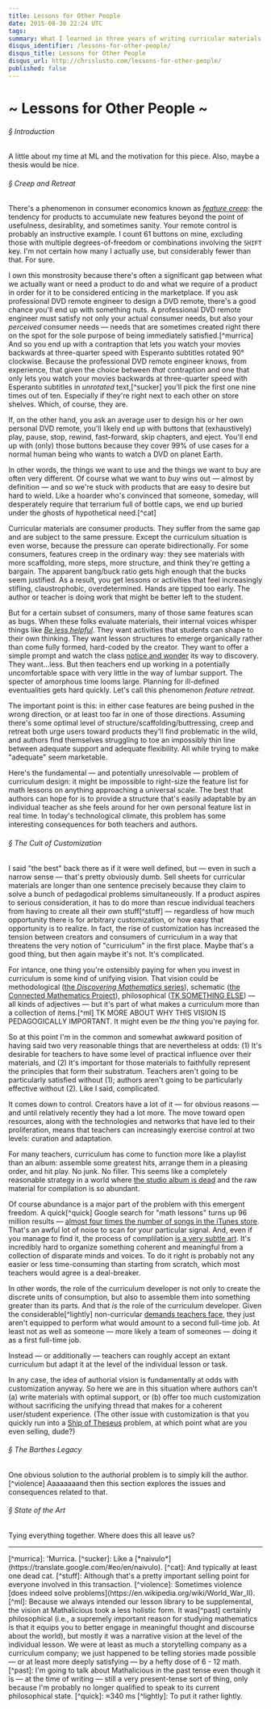 ```yaml
---
title: Lessons for Other People
date: 2015-08-30 22:24 UTC
tags:
summary: What I learned in three years of writing curricular materials.
disqus_identifier: /lessons-for-other-people/
disqus_title: Lessons for Other People
disqus_url: http://chrislusto.com/lessons-for-other-people/
published: false
---
```


# ~ Lessons for Other People ~

###### &sect; Introduction
A little about my time at ML and the motivation for this piece. Also, maybe a thesis would be nice.

###### &sect; Creep and Retreat
There's a phenomenon in consumer economics known as [*feature creep*](https://en.wikipedia.org/wiki/Feature_creep): the tendency for products to accumulate new features beyond the point of usefulness, desirablity, and sometimes sanity. Your remote control is probably an instructive example. I count 61 buttons on mine, excluding those with multiple degrees-of-freedom or combinations involving the `SHIFT` key. I'm not certain how many I actually use, but considerably fewer than that. For sure.

I own this monstrosity because there's often a significant gap between what we actually want or need a product to do and what we require of a product in order for it to be considered enticing in the marketplace. If you ask professional DVD remote engineer to design a DVD remote, there's a good chance you'll end up with something nuts. A professional DVD remote engineer must satisfy not only your actual consumer needs, but also your *perceived* consumer needs &mdash; needs that are sometimes created right there on the spot for the sole purpose of being immediately satisfied.[^murrica] And so you end up with a contraption that lets you watch your movies backwards at three-quarter speed with Esperanto subtitles rotated 90&deg; clockwise. Because the professional DVD remote engineer knows, from experience, that given the choice between *that* contraption and one that only lets you watch your movies backwards at three-quarter speed with Esperanto subtitles in *unrotated* text,[^sucker] you'll pick the first one nine times out of ten. Especially if they're right next to each other on store shelves. Which, of course, they are.

If, on the other hand, you ask an average user to design his or her own personal DVD remote, you'll likely end up with buttons that (exhaustively) play, pause, stop, rewind, fast-forward, skip chapters, and eject. You'll end up with (only) those buttons because they cover 99% of use cases for a normal human being who wants to watch a DVD on planet Earth.

In other words, the things we want to use and the things we want to buy are often very different. Of course what we want to *buy* wins out &mdash; almost by definition &mdash; and so we're stuck with products that are easy to desire but hard to wield. Like a hoarder who's convinced that someone, someday, will desperately require that terrarium full of bottle caps, we end up buried under the ghosts of hypothetical need.[^cat]

Curricular materials are consumer products. They suffer from the same gap and are subject to the same pressure. Except the curriculum situation is even worse, because the pressure can operate bidirectionally. For some consumers, features creep in the ordinary way: they see materials with more scaffolding, more steps, more structure, and think they're getting a bargain. The apparent bang/buck ratio gets high enough that the bucks seem justified. As a result, you get lessons or activities that feel increasingly stifling, claustrophobic, overdetermined. Hands are tipped too early. The author or teacher is doing work that might be better left to the student.

But for a certain subset of consumers, many of those same features scan as bugs. When these folks evaluate materials, their internal voices whisper things like [*Be less helpful*](http://blog.mrmeyer.com/2009/asilomar-4-be-less-helpful/). They want activities that students can shape to their own thinking. They want lesson structures to emerge organically rather than come fully formed, hard-coded by the creator. They want to offer a simple prompt and watch the class [notice and wonder](http://mathforum.org/workshops/universal/documents/notice_wonder_intro.pdf) its way to discovery. They want...less. But then teachers end up working in a potentially uncomfortable space with very little in the way of lumbar support. The specter of amorphous time looms large. Planning for ill-defined eventualities gets hard quickly. Let's call this phenomenon *feature retreat*.

The important point is this: in either case features are being pushed in the wrong direction, or at least too far in one of those directions. Assuming there's some optimal level of structure/scaffolding/buttressing, creep and retreat both urge users toward products they'll find problematic in the wild, and authors find themselves struggling to toe an impossibly thin line between adequate support and adequate flexibility. All while trying to make "adequate" seem marketable.

Here's the fundamental &mdash; and potentially unresolvable &mdash; problem of curriculum design: it might be impossible to right-size the feature list for math lessons on anything approaching a universal scale. The best that authors can hope for is to provide a structure that's easily adaptable by an individual teacher as she feels around for her own personal feature list in real time. In today's technological climate, this problem has some interesting consequences for both teachers and authors.

###### &sect; The Cult of Customization
I said "the best" back there as if it were well defined, but &mdash; even in such a narrow sense &mdash; that's pretty obviously dumb. Sell sheets for curricular materials are longer than one sentence precisely because they claim to solve a bunch of pedagodical problems simultaneously. If a product aspires to serious consideration, it has to do more than rescue individual teachers from having to create all their own stuff[^stuff] &mdash; regardless of how much opportunity there is for arbitrary customization, or how easy that opportunity is to realize. In fact, the rise of customization has increased the tension between creators and consumers of curriculum in a way that threatens the very notion of "curriculum" in the first place. Maybe that's a good thing, but then again maybe it's not. It's complicated.

For intance, one thing you're ostensibly paying for when you invest in curriculum is some kind of unifying vision. That vision could be methodological ([the *Discovering Mathematics* series](https://www.kendallhunt.com/discoveringmathematics/)), schematic ([the Connected Mathematics Project](https://connectedmath.msu.edu/)), philosophical ([TK SOMETHING ELSE]()) &mdash; all kinds of adjectives &mdash; but it's part of what makes a curriculum more than a collection of items.[^ml] TK MORE ABOUT WHY THIS VISION IS PEDAGOGICALLY IMPORTANT. It might even be *the* thing you're paying for.

So at this point I'm in the common and somewhat awkward position of having said two very reasonable things that are nevertheless at odds: (1) It's desirable for teachers to have some level of practical influence over their materials, and (2) It's important for those materials to faithfully represent the principles that form their substratum. Teachers aren't going to be particularly satisfied without (1); authors aren't going to be particularly effective without (2). Like I said, complicated.

It comes down to control. Creators have a lot of it &mdash; for obvious reasons &mdash; and until relatively recently they had a lot more. The move toward open resources, along with the technologies and networks that have led to their proliferation, means that teachers can increasingly exercise control at two levels: curation and adaptation.

For many teachers, curriculum has come to function more like a playlist than an album: assemble some greatest hits, arrange them in a pleasing order, and hit play. No junk. No filler. This seems like a completely reasonable strategy in a world where [the studio album is dead](http://www.theguardian.com/commentisfree/2014/jul/30/album-is-dead-long-live-playlists) and the raw material for compilation is so abundant.

Of course abundance is a major part of the problem with this emergent freedom. A quick[^quick] Google search for "math lessons" turns up 96 million results &mdash; [almost four times the number of songs in the iTunes store](https://www.apple.com/pr/library/2013/02/06iTunes-Store-Sets-New-Record-with-25-Billion-Songs-Sold.html). That's an awful lot of noise to scan for your particular signal. And, even if you manage to find it, the process of complilation [is a very subtle art](https://www.youtube.com/watch?v=IzQwbRdh5Ts). It's incredibly hard to organize something coherent and meaningful from a collection of disparate minds and voices. To do it right is probably not any easier or less time-consuming than starting from scratch, which most teachers would agree is a deal-breaker.

In other words, the role of the curriculum developer is not only to create the discrete units of consumption, but also to assemble them into something greater than its parts. And that *is* the role of the curriculum developer. Given the considerable[^lightly] non-curricular [demands teachers face](http://mathforum.org/blogs/max/if-instruction-matters-so-much-why-dont-teachers-get-time-to-plan-it/), they just aren't equipped to perform what would amount to a second full-time job. At least not as well as someone &mdash; more likely a team of someones &mdash; doing it as a first full-time job.

Instead &mdash; or additionally &mdash; teachers can roughly accept an extant curriculum but adapt it at the level of the individual lesson or task. 

In any case, the idea of authorial vision is fundamentally at odds with customization anyway. So here we are in this situation where authors can't (a) write materials with optimal support, or (b) offer too much customization without sacrificing the unifying thread that makes for a coherent user/student experience. (The other issue with customization is that you quickly run into a [Ship of Theseus](https://en.wikipedia.org/wiki/Ship_of_Theseus) problem, at which point what are you even selling, dude?)

###### &sect; The Barthes Legacy
One obvious solution to the authorial problem is to simply kill the author.[^violence] Aaaaaaaand then this section explores the issues and consequences related to that.

###### &sect; State of the Art
Tying everything together. Where does this all leave us?


<hr/>
<!-- Footnotes -->
[^murrica]: 'Murrica.
[^sucker]: Like a [*naivulo*](https://translate.google.com/#eo/en/naivulo).
[^cat]: And typically at least one dead cat.
[^stuff]: Although that's a pretty important selling point for everyone involved in this transaction.
[^violence]: Sometimes violence [does indeed solve problems](https://en.wikipedia.org/wiki/World_War_II).
[^ml]: Because we always intended our lesson library to be supplemental, the vision at Mathalicious took a less holistic form. It was[^past] certainly philosophical (i.e., a supremely important reason for studying mathematics is that it equips you to better engage in meaningful thought and discourse about the world), but mostly it was a narrative vision at the level of the individual lesson. We were at least as much a storytelling company as a curriculum company; we just happened to be telling stories made possible &mdash; or at least more deeply satisfying &mdash; by a hefty dose of 6 - 12 math.
[^past]: I'm going to talk about Mathalicious in the past tense even though it is &mdash; at the time of writing &mdash; still a very present-tense sort of thing, only because I'm probably no longer qualified to speak to its current philosophical state.
[^quick]: &asymp;340 ms
[^lightly]: To put it rather lightly.
